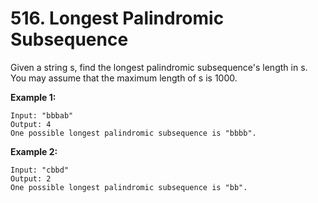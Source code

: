 # 516. Longest Palindromic Subsequence

Given a string s, find the longest palindromic subsequence's length in s. You may assume that the maximum length of s is 1000.

**Example 1:**
    
    Input: "bbbab"
    Output: 4
    One possible longest palindromic subsequence is "bbbb".

**Example 2:**

    Input: "cbbd"
    Output: 2
    One possible longest palindromic subsequence is "bb".